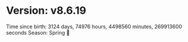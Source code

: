 # Version: v8.6.19
Time since birth: 3124 days, 74976 hours, 4498560 minutes, 269913600 seconds
Season: Spring 🌸
